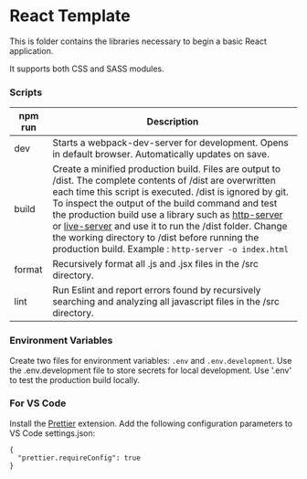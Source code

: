 # React Template

This is folder contains the libraries necessary to begin a basic React application.

It supports both CSS and SASS modules.

### Scripts

| npm run | Description                                                                                                                                                                                                                                                                                                                                                                                                                                                                                                                                                                        |
| ------- | ---------------------------------------------------------------------------------------------------------------------------------------------------------------------------------------------------------------------------------------------------------------------------------------------------------------------------------------------------------------------------------------------------------------------------------------------------------------------------------------------------------------------------------------------------------------------------------- |
| dev     | Starts a webpack-dev-server for development. Opens in default browser. Automatically updates on save.                                                                                                                                                                                                                                                                                                                                                                                                                                                                              |
| build   | Create a minified production build. Files are output to /dist. The complete contents of /dist are overwritten each time this script is executed. /dist is ignored by git. To inspect the output of the build command and test the production build use a library such as [http-server](https://www.npmjs.com/package/http-server) or [live-server](https://marketplace.visualstudio.com/items?itemName=ritwickdey.LiveServer) and use it to run the /dist folder. Change the working directory to /dist before running the production build. Example : `http-server -o index.html` |  |
| format  | Recursively format all .js and .jsx files in the /src directory.                                                                                                                                                                                                                                                                                                                                                                                                                                                                                                                   |
| lint    | Run Eslint and report errors found by recursively searching and analyzing all javascript files in the /src directory.                                                                                                                                                                                                                                                                                                                                                                                                                                                              |

### Environment Variables

Create two files for environment variables: `.env` and `.env.development`.
Use the .env.development file to store secrets for local development.
Use '.env' to test the production build locally.

### For VS Code

Install the [Prettier](https://marketplace.visualstudio.com/items?itemName=esbenp.prettier-vscode) extension. Add the following configuration parameters to VS Code settings.json:

```
{
  "prettier.requireConfig": true
}
```
